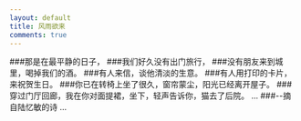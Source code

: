 ```yaml
---
layout: default
title: 风雨欲来
comments: true
---
```

###那是在最平静的日子，
###我们好久没有出门旅行，
###没有朋友来到城里，喝掉我们的酒。
###有人来信，谈他清淡的生意。
###有人用打印的卡片，来祝贺生日。
###你已在转椅上坐了很久，窗帘蒙尘，阳光已经离开屋子。
###穿过门厅回廊，我在你对面提裙，坐下，轻声告诉你，猫去了后院。
...
###--摘自陆忆敏的诗
...

